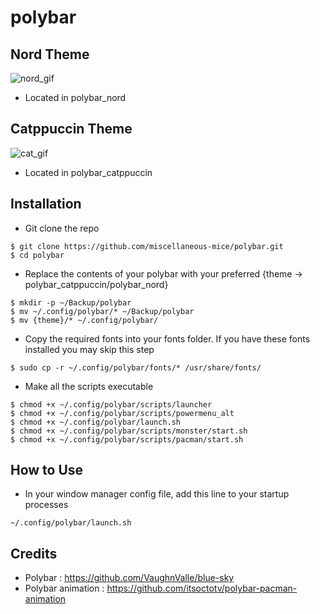 # polybar

## Nord Theme

![nord_gif](https://github.com/miscellaneous-mice/polybar/assets/79500624/7cc64efc-fa5b-4494-ae92-31dae6e51724)

- Located in polybar_nord

## Catppuccin Theme

![cat_gif](https://github.com/miscellaneous-mice/polybar/assets/79500624/55caf8be-eec3-4c42-bcce-92c86b9077e0)

- Located in polybar_catppuccin

## Installation
- Git clone the repo
```
$ git clone https://github.com/miscellaneous-mice/polybar.git
$ cd polybar
```
- Replace the contents of your polybar with your preferred {theme -> polybar_catppuccin/polybar_nord}
```
$ mkdir -p ~/Backup/polybar
$ mv ~/.config/polybar/* ~/Backup/polybar
$ mv {theme}/* ~/.config/polybar/
```
- Copy the required fonts into your fonts folder. If you have these fonts installed you may skip this step
```
$ sudo cp -r ~/.config/polybar/fonts/* /usr/share/fonts/
```
- Make all the scripts executable
```
$ chmod +x ~/.config/polybar/scripts/launcher
$ chmod +x ~/.config/polybar/scripts/powermenu_alt
$ chmod +x ~/.config/polybar/launch.sh
$ chmod +x ~/.config/polybar/scripts/monster/start.sh
$ chmod +x ~/.config/polybar/scripts/pacman/start.sh
```

## How to Use
- In your window manager config file, add this line to your startup processes
```
~/.config/polybar/launch.sh
```

## Credits
- Polybar : https://github.com/VaughnValle/blue-sky
- Polybar animation : https://github.com/itsoctotv/polybar-pacman-animation

